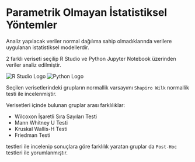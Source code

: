 # Parametrik Olmayan İstatistiksel Yöntemler
Analiz yapılacak veriler normal dağılıma sahip olmadıklarında verilere uygulanan istatistiksel modellerdir.

2 farklı veriseti seçilip R Studio ve Python Jupyter Notebook üzerinden veriler analiz edilmiştir.

![R Studio Logo](https://upload.wikimedia.org/wikipedia/commons/d/d0/RStudio_logo_flat.svg)
![Python Logo](https://cf.appdrag.com/dashboard-openvm-clo-b2d42c/uploads/Jupyter-Notebook-EF5w-udy4.png)

Seçilen verisetlerindeki grupların normallik varsayımı `Shapiro Wilk` normallik testi ile incelenmiştir.

Verisetleri içinde bulunan gruplar arası farklılıklar:
* Wilcoxon İşaretli Sıra Sayıları Testi
* Mann Whitney U Testi
* Kruskal Wallis-H Testi
* Friedman Testi

testleri ile incelenip sonuçlara göre farklılık yaratan gruplar da `Post-Hoc` testleri ile yorumlanmıştır.

